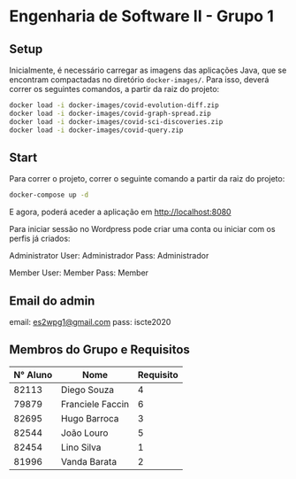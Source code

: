 # Engenharia de Software II - Grupo 1

## Setup

Inicialmente, é necessário carregar as imagens das aplicações Java, que se encontram compactadas no diretório `docker-images/`. Para isso, deverá correr os seguintes comandos, a partir da raiz do projeto:

```sh
docker load -i docker-images/covid-evolution-diff.zip
docker load -i docker-images/covid-graph-spread.zip
docker load -i docker-images/covid-sci-discoveries.zip
docker load -i docker-images/covid-query.zip
```

## Start

Para correr o projeto, correr o seguinte comando a partir da raiz do projeto:

```sh
docker-compose up -d
```

E agora, poderá aceder a aplicação em [http://localhost:8080](http://localhost:8080)

Para iniciar sessão no Wordpress pode criar uma conta ou iniciar com os perfis já criados:

Administrator
User: Administrador
Pass: Administrador

Member
User: Member
Pass: Member

## Email do admin

email: es2wpg1@gmail.com
pass: iscte2020

## Membros do Grupo e Requisitos

| N° Aluno | Nome             | Requisito |
| -------- | ---------------- | --------- |
| 82113    | Diego Souza      | 4         |
| 79879    | Franciele Faccin | 6         |
| 82695    | Hugo Barroca     | 3         |
| 82544    | João Louro       | 5         |
| 82454    | Lino Silva       | 1         |
| 81996    | Vanda Barata     | 2         |
